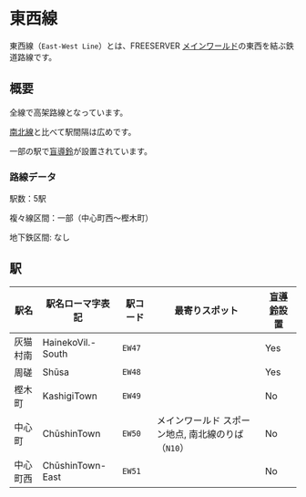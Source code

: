 # 東西線

東西線（`East-West Line`）とは、FREESERVER [メインワールド](/world/main/)の東西を結ぶ鉄道路線です。

## 概要

全線で高架路線となっています。

[南北線](./N)と比べて駅間隔は広めです。

一部の駅で[盲導鈴](/transports/train/guide-bell)が設置されています。

### 路線データ

駅数：5駅

複々線区間：一部（中心町西～樫木町）

地下鉄区間: なし

## 駅

|駅名|駅名ローマ字表記|駅コード|最寄りスポット|[盲導鈴](/transports/train/guide-bell)設置|
|---|---|---|---|---|
|灰猫村南|HainekoVil.-South|`EW47`||Yes|
|周磋|Shūsa|`EW48`||Yes|
|樫木町|KashigiTown|`EW49`||No|
|中心町|ChūshinTown|`EW50`|メインワールド スポーン地点, 南北線のりば（`N10`）|No|
|中心町西|ChūshinTown-East|`EW51`||No|
